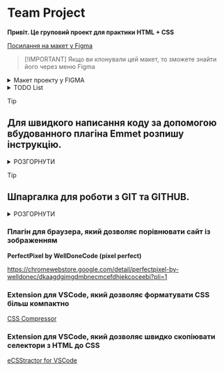 # Team Project

**Привіт. Це груповий проект для практики HTML + CSS**

[Посилання на макет у Figma](<https://www.figma.com/file/67mnimnDXNldtaekTSsLwh/World.net(2.0)?type=design&mode=design&t=TQtCli48Uzq4xXGI-0>)

> [!IMPORTANT] Якщо ви клонували цей макет, то зможете знайти його через меню
> Figma

<details>
    <summary>Макет проекту у FIGMA</summary>

![Зображення](https://i.imgur.com/nHenvLL.png)

</details>

<details>
    <summary>TODO List</summary>

## Задачі для виконання

- [x] Скелет сайту
  - [x] Головна сторінка
    - [x] Додати Header
    - [x] Додати секцію Hero
    - [x] Додати секцію Why us
    - [x] Додати секцію About
    - [x] Додати секцію Feedback
    - [x] Додати секцію Tariffs
    - [x] Додати секцію з формою
    - [x] Додати Футер
  - [x] Сторінка Тарифи
    - [x] Додати Header
    - [x] Додати Футер
  - [x] Додати модальне вікно
- [ ] Стилі сайту
  - [x] Додати стилі для текстових елементів
  - [ ] Додати стилі для основних елементів
  - [ ] Додати стилі для декоративних елементів


</details>

> [!TIP]
>
> ## Для швидкого написання коду за допомогою вбудованного плагіна Emmet розпишу інструкцію.

<details>
    <summary>РОЗГОРНУТИ</summary>

### Обгортання тексту, елементу або одразу всього

<details>
    <summary>РОЗГОРНУТИ</summary>

Порядок виконання:

1. виділити елемент для обгортання
2. натиснути F1 (виклик функції VSCode)
3. з’явиться поле для вводу
4. викликати необхідну функцію написавши "Emmet: Wrap with Abbreviation"

![Зображення](https://i.imgur.com/ovetkiR.png)

5. з’явиться нове поле для вводу
6. написати назву тегу, або будь чого, чим ви хочете обгорнути (wrap - англ.)
   виділений елемент

![Зображення](https://i.imgur.com/dshuydS.png)

7. Натиснути клавішу Enter! (без цього команда не виконається)

> [!NOTE] Цю процедуру доведеться повторювати багато разів з різними елементами,
> тож, щоб не повторювати пункт 2-4 кожного разу виконання команди можна
> присвоїти комбінації клавіш.

Як це зробити:

1. Відкрити налаштування File - Preferences - Keyboard Shortcuts або натиснути
   Шестерню зліва - Keyboard Shortcuts

   ![Зображення](https://i.imgur.com/poHuoEH.png)

2. В поле пошуку вказати назву команди для виконання "Emmet: Wrap with
   Abbreviation" (писати повністю не обов’язково, достатньо побачити в списку
   необхідну команду)

   ![Зображення](https://i.imgur.com/reNI6hG.png)

3. Натиснути на назву два рази лівою кнопкую миші
4. З’явиться поле для реєстрації сполучення клавіш

   ![Зображення](https://i.imgur.com/szVhpgB.png)

5. Натиснути необхідну комбінацію, наприклад Shift+Alt+W
6. Закрити вкладку налаштувань

</details>

### Для швидкого переміщення елементу або виділення між рядками

<details>
    <summary>РОЗГОРНУТИ</summary>

1. Поставте курсор в той рядок, або виділіть блок який хочете перемістити в інше
   місце

   ![Зображення](https://i.imgur.com/EcGmBbi.png)

2. Затисність Atl + стрілка вверх, або низ

   ![Зображення](https://i.imgur.com/UoKDXf3.png)

</details>

### Для швидкого копіювання (дублювання) елементу або виділення

<details>
    <summary>РОЗГОРНУТИ</summary>

1. Поставте курсор в той рядок, або виділіть блок який хочете дублювати

   ![Зображення](https://i.imgur.com/mUwupLo.png)

2. Затисність Shift + Atl + стрілка вверх

   ![Зображення](https://i.imgur.com/HcDBwqr.png)

</details>

</details>

> [!TIP]
>
> ## Шпаргалка для роботи з GIT та GITHUB.

<details>
    <summary>РОЗГОРНУТИ</summary>

### Основний потік команд для початку роботи

Git init

Git pull
Git fetch
Git merge

Git status

Git add --all
Git add -A
Git add .

Git commit -m "text"

Git push

<details>
    <summary>РОЗГОРНУТИ</summary>

</details>

### Скорочення постійних команд

<details>
    <summary>РОЗГОРНУТИ</summary>

Скорочення:

git config --global alias.ac "!git add -A && git commit -m "

> Це об’єдная послідодве використання команд

git add . git commit -m "text"

> Тепер достатньо виконати команду

git ac "якийсь текст"

Скорочення:

git config --global alias.cmp '!f() { git add -A && git commit -m "$@" && git
push; }; f'

> Це об’єдная послідодве використання команд

git add . git commit -m "text" git push

> Тепер достатньо виконати команду

git cmp "якийсь текст"

</details>

</details>

### Плагін для браузера, який дозволяє порівнювати сайт із зображенням

**PerfectPixel by WellDoneCode (pixel perfect)**

https://chromewebstore.google.com/detail/perfectpixel-by-welldonec/dkaagdgjmgdmbnecmcefdhjekcoceebi?pli=1

### Extension для VSCode, який дозволяє форматувати CSS більш компактно

[CSS Compressor](https://marketplace.visualstudio.com/items?itemName=bestvow.css-compressor)

### Extension для VSCode, який дозволяє швидко скопіювати селектори з HTML до CSS

[eCSStractor for VSCode](https://marketplace.visualstudio.com/items?itemName=diz.ecsstractor-port)